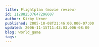 ```yaml
---
title: Flightplan (movie review)
id: 112882537647296607
author: Kirby Urner
published: 2005-10-08T21:46:00.000-07:00
updated: 2006-11-15T11:43:03.006-08:00
blog: world_game
tags: 
---
```


